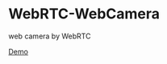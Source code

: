 WebRTC-WebCamera
================

web camera by WebRTC

[Demo](http://codepen.io/zzuieliyaoli/pen/avvPNx)
